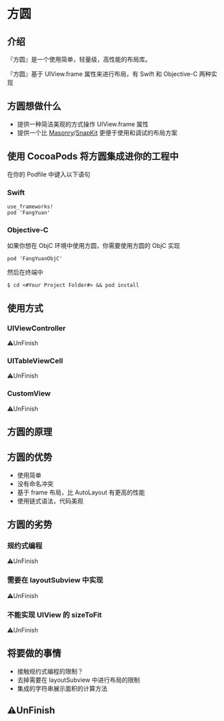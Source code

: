 # 方圆

## 介绍

『方圆』是一个使用简单，轻量级，高性能的布局库。

『方圆』基于 UIView.frame 属性来进行布局，有 Swift 和 Objective-C 两种实现

## 方圆想做什么

* 提供一种简洁美观的方式操作 UIView.frame 属性
* 提供一个比 [Masonry](https://github.com/SnapKit/Masonry)/[SnapKit](https://github.com/SnapKit/SnapKit) 更便于使用和调试的布局方案

## 使用 CocoaPods 将方圆集成进你的工程中

在你的 Podfile 中键入以下语句

### Swift
```
use_frameworks!
pod 'FangYuan'
```
### Objective-C

如果你想在 ObjC 环境中使用方圆，你需要使用方圆的 ObjC 实现

```
pod 'FangYuanObjC'
```

然后在终端中

```
$ cd <#Your Project Folder#> && pod install
```

## 使用方式

### UIViewController

⚠️UnFinish

### UITableViewCell

⚠️UnFinish

### CustomView

⚠️UnFinish

## 方圆的原理

## 方圆的优势

- 使用简单
- 没有命名冲突
- 基于 frame 布局，比 AutoLayout 有更高的性能
- 使用链式语法，代码美观

## 方圆的劣势

### 规约式编程

⚠️UnFinish

### 需要在 layoutSubview 中实现

⚠️UnFinish

### 不能实现 UIView 的 sizeToFit

⚠️UnFinish

## 将要做的事情

- 接触规约式编程的限制？
- 去掉需要在 layoutSubview 中进行布局的限制
- 集成的字符串展示面积的计算方法

## ⚠️UnFinish
